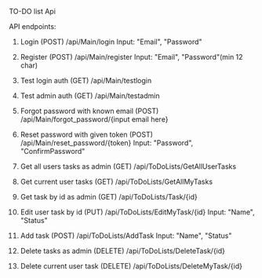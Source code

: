 TO-DO list Api

API endpoints:

1. Login (POST)
/api/Main/login
Input: "Email", "Password"
 
2. Register (POST)
/api/Main/register
Input: "Email", "Password"(min 12 char)
 
3. Test login auth (GET)
/api/Main/testlogin
 
4. Test admin auth (GET)
/api/Main/testadmin
 
5. Forgot password with known email (POST)
/api/Main/forgot_password/{input email here}

6. Reset password with given token (POST)
/api/Main/reset_password/{token}
Input: "Password", "ConfirmPassword"
 
7. Get all users tasks as admin (GET)
/api/ToDoLists/GetAllUserTasks
  
8. Get current user tasks (GET)
/api/ToDoLists/GetAllMyTasks
 
9. Get task by id as admin (GET)
/api/ToDoLists/Task/{id}
 
10. Edit user task by id (PUT)
/api/ToDoLists/EditMyTask/{id}
Input: "Name", "Status"
 
11. Add task (POST)
/api/ToDoLists/AddTask
Input: "Name", "Status"
 
12. Delete tasks as admin (DELETE)
/api/ToDoLists/DeleteTask/{id}
    
13. Delete current user task (DELETE)
/api/ToDoLists/DeleteMyTask/{id}
